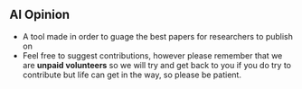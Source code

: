 ## AI Opinion
* A tool made in order to guage the best papers for researchers to publish on
* Feel free to suggest contributions, however please remember that we are **unpaid volunteers** so we will try and get back to you if you do try to contribute but life can get in the way, so please be patient.
